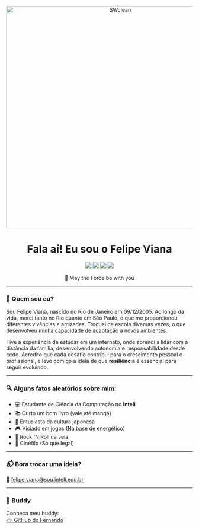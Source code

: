 <p align="center">
  <img src="https://github.com/user-attachments/assets/6d3463a0-2675-422b-9de9-fc0513228a38" alt="SWclean" width="600" />
</p>

<h1 align="center">Fala aí! Eu sou o Felipe Viana</h1>

<p align="center">
  <img src="https://img.shields.io/badge/Gamer%20Mode%20On-9146FF?style=for-the-badge&logo=gamepad&logoColor=white" />
  <img src="https://img.shields.io/badge/Inteli%20Student-blue?style=for-the-badge&logo=graduation-cap&logoColor=white" />
  <img src="https://img.shields.io/badge/Rock%20'n'%20Roll🤘-black?style=for-the-badge" />
    <img src="https://img.shields.io/badge/Livros%20%26%20Mangás📚-orange?style=for-the-badge" />

<p align="center">🚀 May the Force be with you</p>

</p>

---

### 🧠 Quem sou eu?

Sou Felipe Viana, nascido no Rio de Janeiro em 09/12/2005. Ao longo da vida, morei tanto no Rio quanto em São Paulo, o que me proporcionou diferentes vivências e amizades. Troquei de escola diversas vezes, o que desenvolveu minha capacidade de adaptação a novos ambientes.

Tive a experiência de estudar em um internato, onde aprendi a lidar com a distância da família, desenvolvendo autonomia e responsabilidade desde cedo. Acredito que cada desafio contribui para o crescimento pessoal e profissional, e levo comigo a ideia de que **resiliência** é essencial para seguir evoluindo.

---

### 🔍 Alguns fatos aleatórios sobre mim:

- 💻 Estudante de Ciência da Computação no **Inteli**
- 📚 Curto um bom livro (vale até mangá)
- 👺 Entusiasta da cultura japonesa
- 🎮 Viciado em jogos (Na base de energético)
- 🤘 Rock 'N Roll na veia
- 🎥 Cinéfilo (Só que legal)

---

### 📬 Bora trocar uma ideia?

📧 felipe.viana@sou.inteli.edu.br

---

### 🤝 Buddy

Conheça meu buddy:  
[👉 GitHub do Fernando](https://github.com/fnandomachado)
